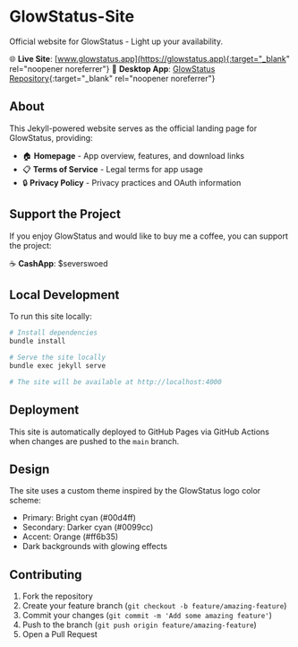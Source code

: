 # GlowStatus-Site

Official website for GlowStatus - Light up your availability.

🌐 **Live Site**: [www.glowstatus.app](https://glowstatus.app){:target="_blank" rel="noopener noreferrer"}
📱 **Desktop App**: [GlowStatus Repository](https://github.com/Severswoed/GlowStatus){:target="_blank" rel="noopener noreferrer"}

## About

This Jekyll-powered website serves as the official landing page for GlowStatus, providing:

- 🏠 **Homepage** - App overview, features, and download links
- 📋 **Terms of Service** - Legal terms for app usage
- 🔒 **Privacy Policy** - Privacy practices and OAuth information

## Support the Project

If you enjoy GlowStatus and would like to buy me a coffee, you can support the project:

☕ **CashApp**: $severswoed

## Local Development

To run this site locally:

```bash
# Install dependencies
bundle install

# Serve the site locally
bundle exec jekyll serve

# The site will be available at http://localhost:4000
```

## Deployment

This site is automatically deployed to GitHub Pages via GitHub Actions when changes are pushed to the `main` branch.

## Design

The site uses a custom theme inspired by the GlowStatus logo color scheme:
- Primary: Bright cyan (#00d4ff)
- Secondary: Darker cyan (#0099cc)
- Accent: Orange (#ff6b35)
- Dark backgrounds with glowing effects

## Contributing

1. Fork the repository
2. Create your feature branch (`git checkout -b feature/amazing-feature`)
3. Commit your changes (`git commit -m 'Add some amazing feature'`)
4. Push to the branch (`git push origin feature/amazing-feature`)
5. Open a Pull Request

